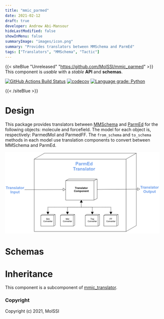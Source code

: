 ```yaml
---
title: "mmic_parmed"
date: 2021-02-12
draft: true
developer: Andrew Abi-Mansour
hideLastModified: false
showInMenu: false
summaryImage: "images/icon.png"
summary: "Provides translators between MMSchema and ParmEd"
tags: ["Translators", "MMSchema", "Tactic"]
---
```


{{< siteBlue "Unreleased" "https://github.com/MolSSI/mmic_parmed" >}}
This component is *usable* with a *stable* **API** and **schemas**.

[//]: # (Badges)
[![GitHub Actions Build Status](https://github.com/MolSSI/mmic_parmed/workflows/CI/badge.svg)](https://github.com/MolSSI/mmic_parmed/actions?query=workflow%3ACI)
[![codecov](https://codecov.io/gh/MolSSI/mmic_parmed/branch/main/graph/badge.svg)](https://codecov.io/gh/MolSSI/mmic_parmed/branch/main)
[![Language grade: Python](https://img.shields.io/lgtm/grade/python/g/MolSSI/mmic_parmed.svg?logo=lgtm&logoWidth=18)](https://lgtm.com/projects/g/MolSSI/mmic_parmed/context:python)

{{< /siteBlue >}}

# Design
This package provides translators between [MMSchema](/mmschema) and [ParmEd](https://github.com/ParmEd/ParmEd) for the following objects: molecule and forcefield. The model for
each object is, respectively: ParmedMol and ParmedFF. The `from_schema` and `to_schema` methods in each model use translation components to convert between MMSchema and ParmEd.

<img src="https://github.com/MolSSI/mmic_parmed/raw/main/mmic_parmed/data/imgs/component.png">

# Schemas

# Inheritance
This component is a subcomponent of [mmic_translator](https://github.com/MolSSI/mmic_translator).



### Copyright
Copyright (c) 2021, MolSSI
